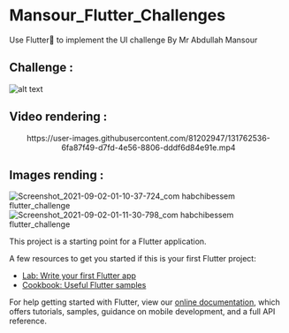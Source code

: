 # Mansour_Flutter_Challenges

Use Flutter💪 to implement the UI challenge By Mr Abdullah Mansour 

## Challenge : 
![alt text](https://scontent.ftun15-1.fna.fbcdn.net/v/t1.6435-9/p180x540/240904133_4693489324004211_4101127813612102277_n.jpg?_nc_cat=105&ccb=1-5&_nc_sid=825194&_nc_ohc=08GchzA9Us8AX-6qqRx&_nc_ht=scontent.ftun15-1.fna&oh=6027cc1905e56ce89ece0772d7be5092&oe=61565158)

## Video rendering : 

<p align="center">
https://user-images.githubusercontent.com/81202947/131762536-6fa87f49-d7fd-4e56-8806-dddf6d84e91e.mp4
</p>


## Images rending : 
![Screenshot_2021-09-02-01-10-37-724_com habchibessem flutter_challenge](https://user-images.githubusercontent.com/81202947/131762658-1e7f7cbf-3725-4ce8-bbd4-2d9fd9574aa5.jpg)
![Screenshot_2021-09-02-01-11-30-798_com habchibessem flutter_challenge](https://user-images.githubusercontent.com/81202947/131762668-78ab1066-fdf2-4908-b318-b799a11036c5.jpg)



This project is a starting point for a Flutter application.

A few resources to get you started if this is your first Flutter project:

- [Lab: Write your first Flutter app](https://flutter.dev/docs/get-started/codelab)
- [Cookbook: Useful Flutter samples](https://flutter.dev/docs/cookbook)

For help getting started with Flutter, view our
[online documentation](https://flutter.dev/docs), which offers tutorials,
samples, guidance on mobile development, and a full API reference.
